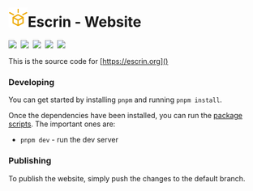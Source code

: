 <h1><img width="38" height="38" src="../website/public/logo.svg"/>Escrin - Website</h1>

<a href="https://escrin.org"><img src="https://img.shields.io/badge/Get_Started-eeaa00?style=for-the-badge"/></a>&nbsp;
<a href="https://enshrine.ai/discord"><img src="https://img.shields.io/badge/Discord-5865F2?style=for-the-badge&logo=discord&logoColor=white"/></a>&nbsp;
<a href="https://opencollective.com/escrin"><img src="https://img.shields.io/badge/OpenCollective-1F87FF?style=for-the-badge&logo=OpenCollective&logoColor=white"/></a>&nbsp;
<a href="https://twitter.com/EnshrineCC"><img src="https://img.shields.io/badge/Twitter-1DA1F2?style=for-the-badge&logo=twitter&logoColor=white"/></a>&nbsp;
<a href="https://www.npmjs.com/package/@escrin/worker"><img src="https://img.shields.io/badge/npm-CB3837?style=for-the-badge&logo=npm&logoColor=white"/></a>

This is the source code for [https://escrin.org]()

### Developing

You can get started by installing `pnpm` and running `pnpm install`.

Once the dependencies have been installed, you can run the [package scripts](https://github.com/escrin/escrin/blob/main/runner/package.json#L18).
The important ones are:

* `pnpm dev` - run the dev server

### Publishing

To publish the website, simply push the changes to the default branch.

